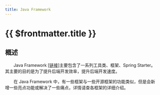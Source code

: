 ```yaml
---
title: Java Framework
---
```


# {{ $frontmatter.title }}
## 概述
&emsp;&emsp;Java Framework [[链接](https://github.com/central-x/central-framework)]主要包含了一系列工具类、框架、Spring Starter。其主要的目的是为了提升后端开发效率，提升后端开发速度。

&emsp;&emsp;在 Java Framework 中，有一些框架与一些开源框架的功能类似，但是会新增一些亮点功能或解决了一些痛点，详情请查各框架的详细介绍。
